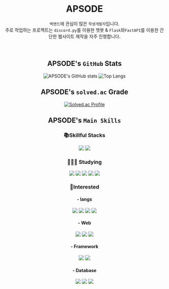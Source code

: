 <div align="center">


APSODE
======

`백엔드`에 관심이 많은 `학생개발자`입니다.<br>
주로 작업하는 프로젝트는 `discord.py`를 이용한 챗봇 & `Flask`와`FastAPI`를 이용한 간단한 웹사이트 제작을 자주 진행합니다.
<br>
<br>
<br>

APSODE's **`GitHub`** Stats
-
<span>![APSODE's GitHub stats](https://github-readme-stats.vercel.app/api?username=APSODE&show_icons=true&theme=highcontrast)
![Top Langs](https://github-readme-stats.vercel.app/api/top-langs/?username=APSODE&layout=compact&theme=dark)
</span>



APSODE's **`solved.ac`** Grade
-
[![Solved.ac Profile](http://mazassumnida.wtf/api/generate_badge?boj=apsode)](https://solved.ac/apsode)



APSODE's **`Main Skills`**
-

<h3>📚Skillful Stacks</h3>
<span>
<img src="https://img.shields.io/badge/Python-3776AB?style=for-the-badge&logo=Python&logoColor=white"/>
<img src="https://img.shields.io/badge/Flask-f5f5f5?style=for-the-badge&logo=Flask&logoColor=black"/>
</span>

<h3>👨🏻‍💻 Studying</h3>
<span>
<img src="https://img.shields.io/badge/Django-092E20?style=for-the-badge&logo=Django&logoColor=white"/>
<img src="https://img.shields.io/badge/JavaScript-F7DF1E?style=for-the-badge&logo=javaScript&logoColor=black"/>
<img src="https://img.shields.io/badge/java-007396?style=for-the-badge&logo=java&logoColor=white"/>
<img src="https://img.shields.io/badge/Bootstrap5-7952B3?style=for-the-badge&logo=Bootstrap&logoColor=white"/>
<img src="https://img.shields.io/badge/C-A8B9CC?style=for-the-badge&logo=C&logoColor=white"/>
</span>

<h3>🔎Interested</h3>

    
<h4>- langs</h4>
<span>
<img src="https://img.shields.io/badge/Csharp-239120?style=for-the-badge&logo=Csharp&logoColor=white"/>
<img src="https://img.shields.io/badge/C++-00599C?style=for-the-badge&logo=cplusplus&logoColor=white"/>
<img src="https://img.shields.io/badge/Node.js-339933?style=for-the-badge&logo=Node.js&logoColor=white"/>
<img src="https://img.shields.io/badge/typescript-3178C6?style=for-the-badge&logo=typescript&logoColor=white"/>
</span>

<h4>- Web</h4>
<span>
<img src="https://img.shields.io/badge/Spring-6DB33F?style=for-the-badge&logo=Spring&logoColor=white"/>
<img src="https://img.shields.io/badge/HTML5-E34F26?style=for-the-badge&logo=html5&logoColor=white"/>
<img src="https://img.shields.io/badge/css3-1572B6?style=for-the-badge&logo=css3&logoColor=white"/>
</span>

<h4>- Framework</h4>
<span>
<img src="https://img.shields.io/badge/React-61DAFB?style=for-the-badge&logo=React&logoColor=black"/>
<img src="https://img.shields.io/badge/Electron-47848F?style=for-the-badge&logo=Electron&logoColor=white"/>
</span>

<h4>- Database</h4>
<span>
<img src="https://img.shields.io/badge/MongoDB-47A248?style=for-the-badge&logo=MongoDB&logoColor=white"/>
<img src="https://img.shields.io/badge/MySQL-4479A1?style=for-the-badge&logo=MySQL&logoColor=white"/>
<img src="https://img.shields.io/badge/SQLite-003B57?style=for-the-badge&logo=SQLite&logoColor=white"/>
</span>

</div>
